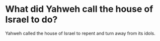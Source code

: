 # What did Yahweh call the house of Israel to do?

Yahweh called the house of Israel to repent and turn away from its idols.
